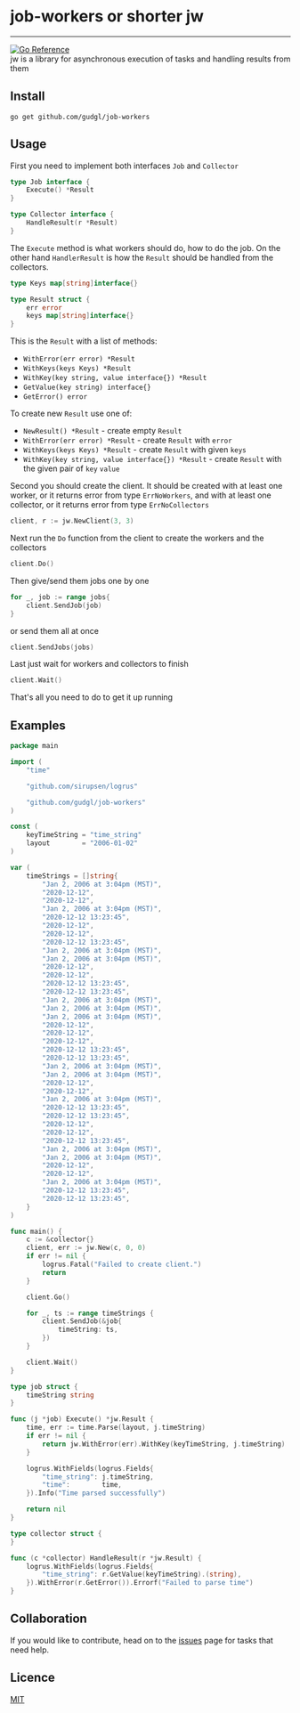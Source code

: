 # job-workers or shorter jw

-----
[![Go Reference](https://pkg.go.dev/badge/github.com/gudgl/job-workers.svg)](https://pkg.go.dev/github.com/gudgl/job-workers) \
jw is a library for asynchronous execution of tasks and handling results from them

## Install

```textmate
go get github.com/gudgl/job-workers
```

## Usage

First you need to implement both interfaces `Job` and `Collector`

```go
type Job interface {
    Execute() *Result
}
```

```go
type Collector interface {
    HandleResult(r *Result)
}
```

The `Execute` method is what workers should do, how to do the job. On the other hand `HandlerResult` is how the `Result`
should be handled from the collectors.

```go
type Keys map[string]interface{}

type Result struct {
    err error
    keys map[string]interface{}
}
```

This is the `Result` with a list of methods:
- `WithError(err error) *Result`
- `WithKeys(keys Keys) *Result`
- `WithKey(key string, value interface{}) *Result`
- `GetValue(key string) interface{}`
- `GetError() error`

To create new `Result` use one of:
- `NewResult() *Result` - create empty `Result`
- `WithError(err error) *Result` - create `Result` with `error`
- `WithKeys(keys Keys) *Result` - create `Result` with given `keys`
- `WithKey(key string, value interface{}) *Result` - create `Result` with the given pair of `key` `value`

Second you should create the client. It should be created with at least one worker, or it returns error from
type `ErrNoWorkers`, and with at least one collector, or it returns error from type `ErrNoCollectors`

```go
client, r := jw.NewClient(3, 3)
```

Next run the `Do` function from the client to create the workers and the collectors

```go
client.Do()
```

Then give/send them jobs one by one

```go
for _, job := range jobs{
    client.SendJob(job)
}
```

or send them all at once

```go
client.SendJobs(jobs)
```

Last just wait for workers and collectors to finish

```go
client.Wait()
```

That's all you need to do to get it up running

## Examples

```go
package main

import (
	"time"

	"github.com/sirupsen/logrus"

	"github.com/gudgl/job-workers"
)

const (
	keyTimeString = "time_string"
	layout        = "2006-01-02"
)

var (
	timeStrings = []string{
		"Jan 2, 2006 at 3:04pm (MST)",
		"2020-12-12",
		"2020-12-12",
		"Jan 2, 2006 at 3:04pm (MST)",
		"2020-12-12 13:23:45",
		"2020-12-12",
		"2020-12-12",
		"2020-12-12 13:23:45",
		"Jan 2, 2006 at 3:04pm (MST)",
		"Jan 2, 2006 at 3:04pm (MST)",
		"2020-12-12",
		"2020-12-12",
		"2020-12-12 13:23:45",
		"2020-12-12 13:23:45",
		"Jan 2, 2006 at 3:04pm (MST)",
		"Jan 2, 2006 at 3:04pm (MST)",
		"Jan 2, 2006 at 3:04pm (MST)",
		"2020-12-12",
		"2020-12-12",
		"2020-12-12",
		"2020-12-12 13:23:45",
		"2020-12-12 13:23:45",
		"Jan 2, 2006 at 3:04pm (MST)",
		"Jan 2, 2006 at 3:04pm (MST)",
		"2020-12-12",
		"2020-12-12",
		"Jan 2, 2006 at 3:04pm (MST)",
		"2020-12-12 13:23:45",
		"2020-12-12 13:23:45",
		"2020-12-12",
		"2020-12-12",
		"2020-12-12 13:23:45",
		"Jan 2, 2006 at 3:04pm (MST)",
		"Jan 2, 2006 at 3:04pm (MST)",
		"2020-12-12",
		"2020-12-12",
		"Jan 2, 2006 at 3:04pm (MST)",
		"2020-12-12 13:23:45",
		"2020-12-12 13:23:45",
	}
)

func main() {
	c := &collector{}
	client, err := jw.New(c, 0, 0)
	if err != nil {
		logrus.Fatal("Failed to create client.")
		return
	}

	client.Go()

	for _, ts := range timeStrings {
		client.SendJob(&job{
			timeString: ts,
		})
	}

	client.Wait()
}

type job struct {
	timeString string
}

func (j *job) Execute() *jw.Result {
	time, err := time.Parse(layout, j.timeString)
	if err != nil {
		return jw.WithError(err).WithKey(keyTimeString, j.timeString)
	}

	logrus.WithFields(logrus.Fields{
		"time_string": j.timeString,
		"time":        time,
	}).Info("Time parsed successfully")

	return nil
}

type collector struct {
}

func (c *collector) HandleResult(r *jw.Result) {
	logrus.WithFields(logrus.Fields{
		"time_string": r.GetValue(keyTimeString).(string),
	}).WithError(r.GetError()).Errorf("Failed to parse time")
}
```

## Collaboration

If you would like to contribute, head on to the [issues](https://github.com/gudgl/job-workers/issues/new) page for tasks that need help.

## Licence

[MIT](https://github.com/gudgl/job-workers/blob/main/LICENSE)